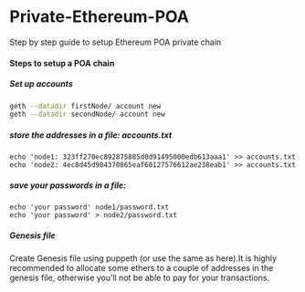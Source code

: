 # Private-Ethereum-POA
Step by step guide to setup Ethereum POA private chain

#### Steps to setup a POA chain

##### Set up accounts

```sh
geth --datadir firstNode/ account new
geth --datadir secondNode/ account new
```

##### store the addresses in a file: accounts.txt

```
echo 'node1: 323ff270ec892875885d0d91495000edb613aaa1' >> accounts.txt
echo 'node2: 4ec8d45d904370865eaf60127576612ae238eab1' >> accounts.txt
```

#####  save your passwords in a file:

```
echo 'your password' node1/password.txt
echo 'your password' > node2/password.txt
```

##### Genesis file

Create Genesis file using puppeth (or use the same as here).It is highly recommended to allocate some ethers to a couple of addresses in the genesis file, otherwise you’ll not be able to pay for your transactions.